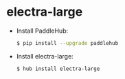 # electra-large
* Install PaddleHub: 

    ```bash
    $ pip install --upgrade paddlehub
    ```

* Install electra-large: 

    ```bash
    $ hub install electra-large
    ```

